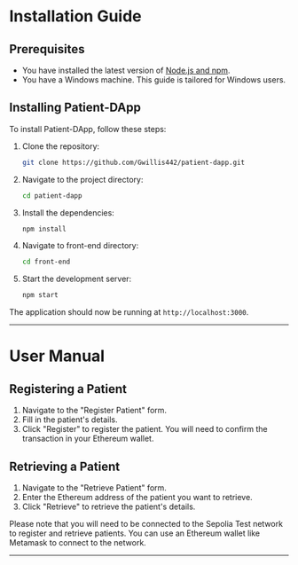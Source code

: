 
# Installation Guide

## Prerequisites

- You have installed the latest version of [Node.js and npm](https://nodejs.org/en/download/).
- You have a Windows machine. This guide is tailored for Windows users.
## Installing Patient-DApp

To install Patient-DApp, follow these steps:

1. Clone the repository:
    ```bash
    git clone https://github.com/Gwillis442/patient-dapp.git
    ```
2. Navigate to the project directory:
    ```bash
    cd patient-dapp
    ```
3. Install the dependencies:
    ```bash
    npm install
    ```
4. Navigate to front-end directory:
    ```bash
    cd front-end
    ```    
5. Start the development server:
    ```bash
    npm start
    ```

The application should now be running at `http://localhost:3000`.

---

# User Manual

## Registering a Patient

1. Navigate to the "Register Patient" form.
2. Fill in the patient's details.
3. Click "Register" to register the patient. You will need to confirm the transaction in your Ethereum wallet.

## Retrieving a Patient

1. Navigate to the "Retrieve Patient" form.
2. Enter the Ethereum address of the patient you want to retrieve.
3. Click "Retrieve" to retrieve the patient's details.

Please note that you will need to be connected to the Sepolia Test network to register and retrieve patients. You can use an Ethereum wallet like Metamask to connect to the network.

---

